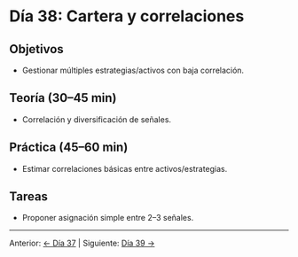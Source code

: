 # Día 38: Cartera y correlaciones

## Objetivos
- Gestionar múltiples estrategias/activos con baja correlación.

## Teoría (30–45 min)
- Correlación y diversificación de señales.

## Práctica (45–60 min)
- Estimar correlaciones básicas entre activos/estrategias.

## Tareas
- Proponer asignación simple entre 2–3 señales.

---
Anterior: [← Día 37](Dia_37.md) | Siguiente: [Día 39 →](Dia_39.md)
